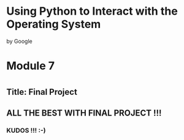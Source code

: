 Using Python to Interact with the Operating System
==================================================

by Google

# Module 7
#
## Title: Final Project

## ALL THE BEST WITH FINAL PROJECT !!! 

### KUDOS !!! :-)